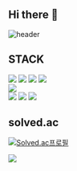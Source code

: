 ## Hi there 👋

![header](https://capsule-render.vercel.app/api?type=waving&color=gradient&customColorList=10&height=200&text=JJW1223's%20GITHUB&fontSize=50&animation=twinkling&fontAlign=68&fontAlignY=36)

## STACK
<span>
  <img src="https://img.shields.io/badge/Python-3776AB?style=flat-square&logo=Python&logoColor=white"/>
  <img src="https://img.shields.io/badge/C++-00599C?style=flat-square&logo=C%2B%2B&logoColor=white"/>
  <img src="https://img.shields.io/badge/HTML5-E34F26?style=flat-square&logo=html5&logoColor=white"/>
  <img src="https://img.shields.io/badge/CSS3-1572B6?style=flat-square&logo=css3&logoColor=white"/>
  <br>
  <img src="https://img.shields.io/badge/React-61DAFB?style=flat-square&logo=react&logoColor=white"/>
  <br>
  <img src="https://img.shields.io/badge/VisualStudioCode-007ACC?style=flat-square&logo=visualstudiocode&logoColor=white"/>
  <img src="https://img.shields.io/badge/Docker-2496ED?style=flat-square&logo=docker&logoColor=white"/>
  <img src="https://img.shields.io/badge/Linux-FCC624?style=flat-square&logo=linux&logoColor=white"/>
</span>

## solved.ac
[![Solved.ac프로필](http://mazassumnida.wtf/api/generate_badge?boj=gurugikr23)](https://solved.ac/gurugikr23)

<img src="http://mazandi.herokuapp.com/api?handle=gurugikr23&theme=warm"/>



<!--
**JJW1223/JJW1223** is a ✨ _special_ ✨ repository because its `README.md` (this file) appears on your GitHub profile.

Here are some ideas to get you started:

- 🔭 I’m currently working on ...
- 🌱 I’m currently learning ...
- 👯 I’m looking to collaborate on ...
- 🤔 I’m looking for help with ...
- 💬 Ask me about ...
- 📫 How to reach me: ...
- 😄 Pronouns: ...
- ⚡ Fun fact: ...
-->
